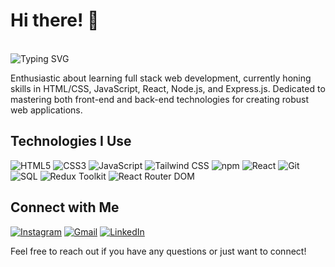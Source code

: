 # Hi there! 👋 
<br>
<img src="https://readme-typing-svg.herokuapp.com?font=Fira+Code&size=22&pause=1000&color=2CBCF7&center=true&width=435&lines=Hi+Everyone!+%F0%9F%91%8B+I+am+RITIK+KUMAR;I+am+a+Full+Stack+Web+Developer" alt="Typing SVG" />

Enthusiastic about learning full stack web development, currently honing skills in HTML/CSS, JavaScript, React, Node.js, and Express.js. Dedicated to mastering both front-end and back-end technologies for creating robust web applications.

## Technologies I Use

![HTML5](https://img.shields.io/badge/-HTML5-E34F26?style=flat-square&logo=html5&logoColor=white)
![CSS3](https://img.shields.io/badge/-CSS3-1572B6?style=flat-square&logo=css3&logoColor=white)
![JavaScript](https://img.shields.io/badge/-JavaScript-F7DF1E?style=flat-square&logo=javascript&logoColor=black)
![Tailwind CSS](https://img.shields.io/badge/-Tailwind_CSS-38B2AC?style=flat-square&logo=tailwind-css&logoColor=white)
![npm](https://img.shields.io/badge/-npm-CB3837?style=flat-square&logo=npm&logoColor=white)
![React](https://img.shields.io/badge/-React-61DAFB?style=flat-square&logo=react&logoColor=black)
![Git](https://img.shields.io/badge/-Git-F05032?style=flat-square&logo=git&logoColor=white)
![SQL](https://img.shields.io/badge/-SQL-4479A1?style=flat-square&logo=postgresql&logoColor=white)
![Redux Toolkit](https://img.shields.io/badge/Redux_Toolkit-764ABC?style=for-the-badge&logo=redux&logoColor=white)
![React Router DOM](https://img.shields.io/badge/React_Router_DOM-CA4245?style=for-the-badge&logo=react-router&logoColor=white)


## Connect with Me
[![Instagram](https://img.shields.io/badge/-Instagram-E4405F?style=flat-square&logo=instagram&logoColor=white)](https://www.instagram.com/its_ritik.k?igsh=anRtamlyNmV3Njlu)
[![Gmail](https://img.shields.io/badge/-Gmail-D14836?style=flat-square&logo=gmail&logoColor=white)](mailto:rsengar0089@gmail.com)
[![LinkedIn](https://img.shields.io/badge/-LinkedIn-0077B5?style=flat-square&logo=linkedin&logoColor=white)](https://www.linkedin.com/in/ritik-kumar-2b9282227?utm_source=share&utm_campaign=share_via&utm_content=profile&utm_medium=android_app)

Feel free to reach out if you have any questions or just want to connect!
